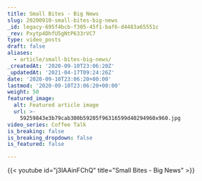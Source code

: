```yaml
---
title: Small Bites - Big News
slug: 20200910-small-bites-big-news
_id: legacy-695f4bcb-f305-45f1-baf6-d4483a65551c
_rev: Pxytp4DhfU5gNtP633rVC7
type: video_posts
draft: false
aliases:
  - article/small-bites-big-news/
_createdAt: '2020-09-10T23:06:20Z'
_updatedAt: '2021-04-17T09:24:26Z'
date: '2020-09-10T23:06:20+00:00'
lastmod: '2020-09-10T23:06:20+00:00'
weight: 50
featured_image:
  alt: Featured article image
  url: >-
    59259843e3b79cab300b59205f96316599d40294960x960.jpg
video_series: Coffee Talk
is_breaking: false
is_breaking_dropdown: false
is_featured: false

---
```

{{< youtube id="j3lAAinFChQ" title="Small Bites - Big News" >}}